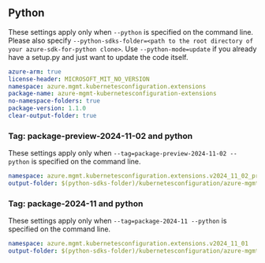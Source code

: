 ## Python

These settings apply only when `--python` is specified on the command line.
Please also specify `--python-sdks-folder=<path to the root directory of your azure-sdk-for-python clone>`.
Use `--python-mode=update` if you already have a setup.py and just want to update the code itself.

``` yaml $(python)
azure-arm: true
license-header: MICROSOFT_MIT_NO_VERSION
namespace: azure.mgmt.kubernetesconfiguration.extensions
package-name: azure-mgmt-kubernetesconfiguration-extensions
no-namespace-folders: true
package-version: 1.1.0
clear-output-folder: true
```

### Tag: package-preview-2024-11-02 and python

These settings apply only when `--tag=package-preview-2024-11-02 --python` is specified on the command line.

``` yaml $(tag) == 'package-preview-2024-11-02'
namespace: azure.mgmt.kubernetesconfiguration.extensions.v2024_11_02_preview
output-folder: $(python-sdks-folder)/kubernetesconfiguration/azure-mgmt-kubernetesconfiguration/azure/mgmt/extensions/v2024_11_02_preview
```

### Tag: package-2024-11 and python

These settings apply only when `--tag=package-2024-11 --python` is specified on the command line.

``` yaml $(tag) == 'package-2024-11'
namespace: azure.mgmt.kubernetesconfiguration.extensions.v2024_11_01
output-folder: $(python-sdks-folder)/kubernetesconfiguration/azure-mgmt-kubernetesconfiguration/azure/mgmt/extensions/v2024_11_01
```
